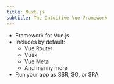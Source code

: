 ```yaml
---
title: Nuxt.js
subtitle: The Intuitive Vue Framework
---
```


- Framework for Vue.js
- Includes by default:
  - Vue Router
  - Vuex
  - Vue Meta
  - And manny more
- Run your app as SSR, SG, or SPA
